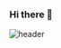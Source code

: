 ### Hi there 👋
![header](https://capsule-render.vercel.app/api?type=soft&color=auto&height=300&section=header&text=JaeHyun's%20GitHub&fontSize=90)


<!--
**dkswogus9402/dkswogus9402** is a ✨ _special_ ✨ repository because its `README.md` (this file) appears on your GitHub profile.

Here are some ideas to get you started:

- 🔭 I’m currently working on ...
- 🌱 I’m currently learning ...
- 👯 I’m looking to collaborate on ...
- 🤔 I’m looking for help with ...
- 💬 Ask me about ...
- 📫 How to reach me: ...
- 😄 Pronouns: ...
- ⚡ Fun fact: ...
-->
